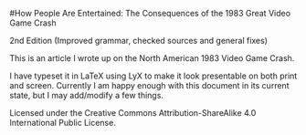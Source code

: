 #How People Are Entertained: The Consequences of the 1983 Great Video Game Crash

2nd Edition (Improved grammar, checked sources and general fixes)

This is an article I wrote up on the North American 1983 Video Game Crash. 

I have typeset it in LaTeX using LyX to make it look presentable on both print and screen. Currently I am happy enough with this document in its current state, but I may add/modify a few things.

Licensed under the Creative Commons Attribution-ShareAlike 4.0 International Public License.
